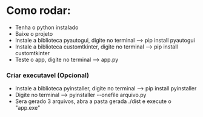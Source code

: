
# Como rodar:
- Tenha o python instalado
- Baixe o projeto
- Instale a biblioteca pyautogui, digite no terminal --> pip install pyautogui
- Instale a biblioteca customtkinter, digite no terminal --> pip install customtkinter
- Teste o app, digite no terminal --> app.py

### Criar executavel (Opcional)
- Instale a biblioteca pyinstaller, digite no terminal --> pip install pyinstaller
- Digite no terminal --> pyinstaller --onefile arquivo.py
- Sera gerado 3 arquivos, abra a pasta gerada ./dist e execute o "app.exe"
